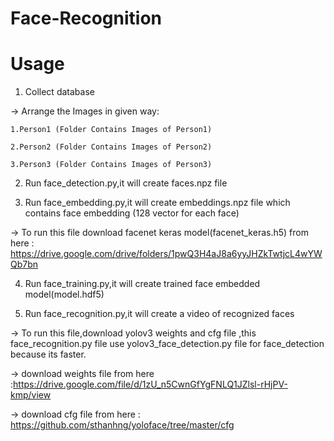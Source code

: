 # Face-Recognition

# Usage

1. Collect database

-> Arrange the Images in given way:

    1.Person1 (Folder Contains Images of Person1)
    
    2.Person2 (Folder Contains Images of Person2)
    
    3.Person3 (Folder Contains Images of Person3)

2. Run face_detection.py,it will create faces.npz file

3. Run face_embedding.py,it will create embeddings.npz file which contains face embedding (128 vector for each face)

-> To run this file download facenet keras model(facenet_keras.h5) from here : https://drive.google.com/drive/folders/1pwQ3H4aJ8a6yyJHZkTwtjcL4wYWQb7bn

4. Run face_training.py,it will create trained face embedded model(model.hdf5)

5. Run face_recognition.py,it will create a video of recognized faces

-> To run this file,download yolov3 weights and cfg file ,this face_recognition.py file use yolov3_face_detection.py file for face_detection because its faster.

-> download weights file from here :https://drive.google.com/file/d/1zU_n5CwnGfYgFNLQ1JZlsl-rHjPV-kmp/view

-> download cfg file from here : https://github.com/sthanhng/yoloface/tree/master/cfg
